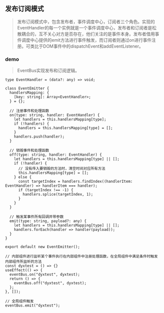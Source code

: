 ## 发布订阅模式
> 发布订阅模式中，包含发布者，事件调度中心，订阅者三个角色。实现的EventHandler的每一个实例就是一个事件调度中心，发布者和订阅者是松散耦合的，互不关心对方是否存在，他们关注的是事件本身。发布者借用事件调度中心提供的emit方法进行事件触发，而订阅者则通过on进行事件注册。可类比于DOM事件中的dispatchEvent和addEventListener。

### demo
> EventBus实现发布和订阅逻辑。

```
type EventHandler = (data?: any) => void;

class EventEmitter {
  handlersMapping: {
    [key: string]: Array<EventHandler>;
  } = {};

  // 注册事件和处理函数
  on(type: string, handler: EventHandler) {
    let handlers = this.handlersMapping[type];
    if (!handlers) {
      handlers = this.handlersMapping[type] = [];
    }
    handlers.push(handler);
  }

  // 销毁事件和处理函数
  off(type: string, handler: EventHandler) {
    let handlers = this.handlersMapping[type] || [];
    if (!handler) {
      // 没有传入要销毁的方法时，清空时间对应所有方法
      this.handlersMapping[type] = [];
    } else {
      const targetIndex = handlers.findIndex((handlerItem: EventHandler) => handlerItem === handler);
      if (targetIndex !== -1) {
        handlers.splice(targetIndex, 1);
      }
    }
  }

  // 触发某事件所有回调并带参数
  emit(type: string, payload?: any) {
    let handlers = this.handlersMapping[type] || [];
    handlers.forEach(handler => handler(payload));
  }
}

export default new EventEmitter();

// 内部组件进行监听某个事件执行在内部组件中注册处理函数，在全局组件中满足条件时触发内部组件所监听的方法
const dyxtest = () => {}
useEffect(() => {
  eventBus.on("dyxtest", dyxtest);
  return () => {
    eventBus.off("dyxtest", dyxtest);
  };
}, []);

// 全局组件触发
eventBus.emit("dyxtest");
```

